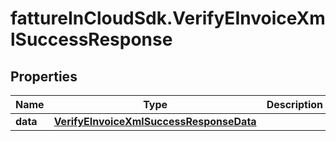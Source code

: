 # fattureInCloudSdk.VerifyEInvoiceXmlSuccessResponse

## Properties

Name | Type | Description | Notes
------------ | ------------- | ------------- | -------------
**data** | [**VerifyEInvoiceXmlSuccessResponseData**](VerifyEInvoiceXmlSuccessResponseData.md) |  | [optional] 


